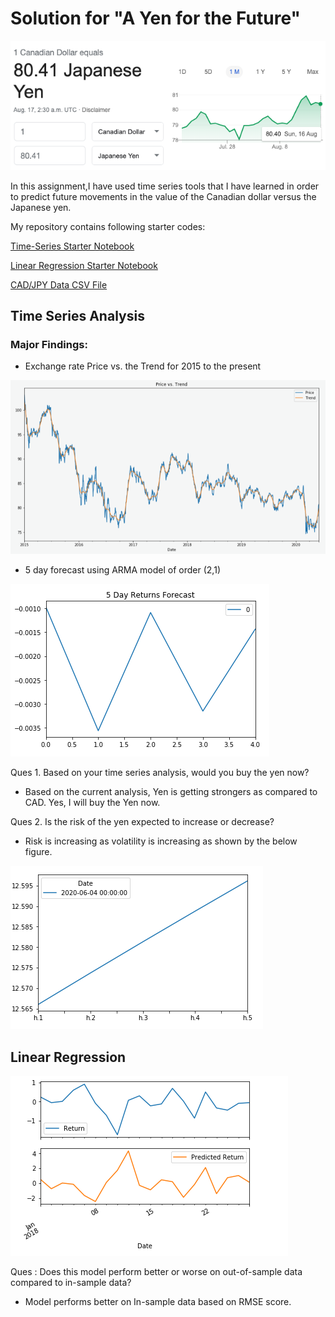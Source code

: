 # Solution for "A Yen for the Future"

![Yen CAD rate](Images/1.png)

In this assignment,I have used time series tools that I have learned in order to predict future movements in the value of the Canadian dollar versus the Japanese yen.

My repository contains following starter codes:

[Time-Series Starter Notebook](Starter_Code/time_series_analysis.ipynb)

[Linear Regression Starter Notebook](Starter_Code/regression_analysis.ipynb)

[CAD/JPY Data CSV File](Starter_Code/cad_jpy.csv)


## Time Series Analysis

 ### Major Findings: 

*  Exchange rate Price vs. the Trend for 2015 to the present

![Exchange rate Plot](Images/2.png)


* 5 day forecast using ARMA model of order (2,1)

![ARMA Plot](Images/3.png)

Ques 1. Based on your time series analysis, would you buy the yen now?  
  
* Based on the current analysis, Yen is getting strongers as compared to CAD. Yes, I will buy the Yen now.

Ques 2. Is the risk of the yen expected to increase or decrease?  
  
* Risk is increasing as volatility is increasing as shown by the below figure.

![Volatile Yen](Images/4.png)



## Linear Regression


![Prediction and  True Values](Images/5.png)

Ques : Does this model perform better or worse on out-of-sample data compared to in-sample data?  
* Model performs better on In-sample data based on RMSE score.